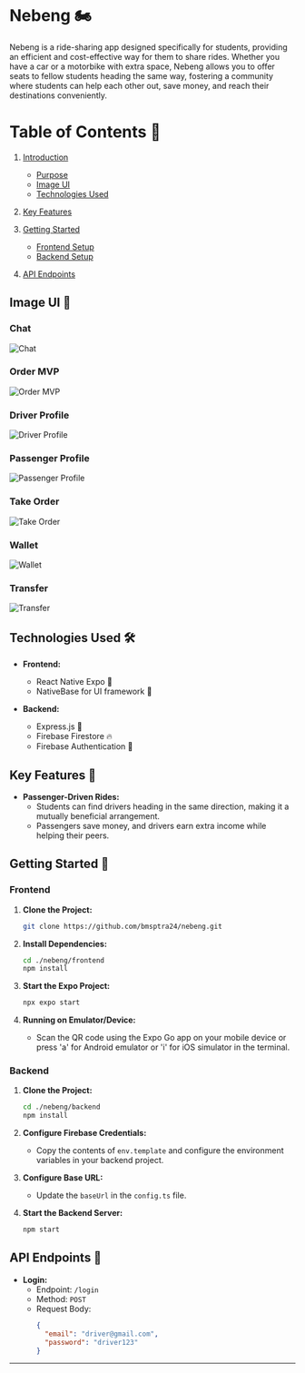 # Nebeng 🏍️

Nebeng is a ride-sharing app designed specifically for students, providing an efficient and cost-effective way for them to share rides. Whether you have a car or a motorbike with extra space, Nebeng allows you to offer seats to fellow students heading the same way, fostering a community where students can help each other out, save money, and reach their destinations conveniently.

# Table of Contents 📑

1. [Introduction](https://github.com/bmsptra24/nebeng?tab=readme-ov-file#nebeng-%EF%B8%8F)

   - [Purpose](https://github.com/bmsptra24/nebeng?tab=readme-ov-file#nebeng-%EF%B8%8F)
   - [Image UI](https://github.com/bmsptra24/nebeng?tab=readme-ov-file#image-ui-)
   - [Technologies Used](https://github.com/bmsptra24/nebeng?tab=readme-ov-file#technologies-used-%EF%B8%8F)

2. [Key Features](https://github.com/bmsptra24/nebeng?tab=readme-ov-file#key-features-)

3. [Getting Started](https://github.com/bmsptra24/nebeng?tab=readme-ov-file#getting-started-)

   - [Frontend Setup](https://github.com/bmsptra24/nebeng?tab=readme-ov-file#frontend)
   - [Backend Setup](https://github.com/bmsptra24/nebeng?tab=readme-ov-file#backend)

4. [API Endpoints](https://github.com/bmsptra24/nebeng?tab=readme-ov-file#api-endpoints-)

## Image UI 🌈

### Chat

![Chat](https://github.com/bmsptra24/nebeng/blob/main/doc/Chat.png)

### Order MVP

![Order MVP](https://github.com/bmsptra24/nebeng/blob/main/doc/OrdeR%20MVP.png)

### Driver Profile

![Driver Profile](https://github.com/bmsptra24/nebeng/blob/main/doc/Profil%20Driver.png)

### Passenger Profile

![Passenger Profile](https://github.com/bmsptra24/nebeng/blob/main/doc/Profil%20Passenger.png)

### Take Order

![Take Order](https://github.com/bmsptra24/nebeng/blob/main/doc/Take%20order.png)

### Wallet

![Wallet](https://github.com/bmsptra24/nebeng/blob/main/doc/WALLET.png)

### Transfer

![Transfer](https://github.com/bmsptra24/nebeng/blob/main/doc/transfer.png)

## Technologies Used 🛠️

- **Frontend:**

  - React Native Expo 📱
  - NativeBase for UI framework 🎨

- **Backend:**
  - Express.js 🚀
  - Firebase Firestore 🔥
  - Firebase Authentication 🔑

## Key Features 🌟

- **Passenger-Driven Rides:**
  - Students can find drivers heading in the same direction, making it a mutually beneficial arrangement.
  - Passengers save money, and drivers earn extra income while helping their peers.

## Getting Started 🚀

### Frontend

1. **Clone the Project:**

   ```bash
   git clone https://github.com/bmsptra24/nebeng.git
   ```

2. **Install Dependencies:**

   ```bash
   cd ./nebeng/frontend
   npm install
   ```

3. **Start the Expo Project:**

   ```bash
   npx expo start
   ```

4. **Running on Emulator/Device:**
   - Scan the QR code using the Expo Go app on your mobile device or press 'a' for Android emulator or 'i' for iOS simulator in the terminal.

### Backend

1. **Clone the Project:**

   ```bash
   cd ./nebeng/backend
   npm install
   ```

2. **Configure Firebase Credentials:**

   - Copy the contents of `env.template` and configure the environment variables in your backend project.

3. **Configure Base URL:**

   - Update the `baseUrl` in the `config.ts` file.

4. **Start the Backend Server:**
   ```bash
   npm start
   ```

## API Endpoints 📡

- **Login:**
  - Endpoint: `/login`
  - Method: `POST`
  - Request Body:
    ```json
    {
      "email": "driver@gmail.com",
      "password": "driver123"
    }
    ```

---
